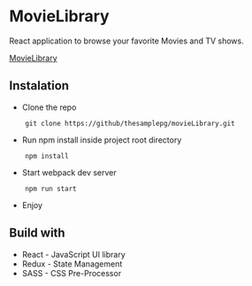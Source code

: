 # MovieLibrary

React application to browse your favorite Movies and TV shows.

[MovieLibrary](https://movielibrary.netlify.com)

## Instalation

- Clone the repo

```
    git clone https://github/thesamplepg/movieLibrary.git
```

- Run npm install inside project root directory
```
    npm install
```

- Start webpack dev server
```
    npm run start
```

- Enjoy

## Build with
- React - JavaScript UI library
- Redux - State Management
- SASS - CSS Pre-Processor
